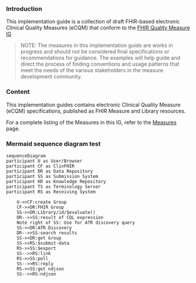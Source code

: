 ### Introduction

This implementation guide is a collection of draft FHIR-based electronic Clinical Quality Measures (eCQM) that conform to
the [FHIR Quality Measure IG](http://hl7.org/fhir/us/cqfmeasures)

> NOTE: The measures in this implementation guide are works in progress and should not be considered final specifications or recommendations for guidance. The examples will help guide and direct the process of finding conventions and usage patterns that meet the needs of the various stakeholders in the measure development community.

### Content

This implementation guides contains electronic Clinical Quality Measure (eCQM) specifications, published
as FHIR Measure and Library resources.

For a complete listing of the Measures in this IG, refer to the [Measures](measures.html) page.

### Mermaid sequence diagram test

```mermaid
sequenceDiagram
participant U as User/Browser
participant CF as ClinFHIR
participant DR as Data Repository
participant SS as Submission System
participant KR as Knowledge Repository
participant TS as Terminology Server
participant RS as Receiving System

    U->>CF:create Group
    CF->>DR:FHIR Group
    SS->>DR:Library/id/$evaluate()
    DR-->>SS:result of CQL expression
    Note right of SS: Use for ATR discovery query
    SS->>DR:ATR Discovery
    DR-->>SS:search results
    SS->>DR:get Group
    SS->>RS:$submit-data
    RS->>SS:$export
    SS-->>RS:link
    RS->>SS:poll
    SS-->>RS:reply
    RS->>SS:get ndjson
    SS-->>RS:ndjson
```
